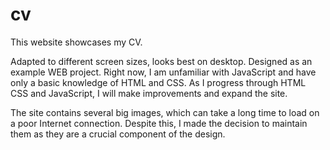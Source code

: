 # cv
This website showcases my CV.

Adapted to different screen sizes, looks best on desktop. Designed as an example WEB project.
Right now, I am unfamiliar with JavaScript and have only a basic knowledge of HTML and CSS.
As I progress through HTML CSS and JavaScript, I will make improvements and expand the site.

The site contains several big images, which can take a long time to load on a poor Internet connection. 
Despite this, I made the decision to maintain them as they are a crucial component of the design.
